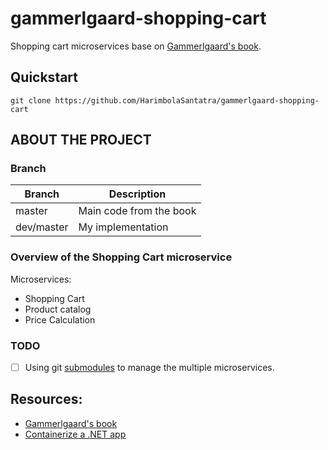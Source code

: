 # gammerlgaard-shopping-cart
Shopping cart microservices base on [Gammerlgaard's book][1].

## Quickstart

    git clone https://github.com/HarimbolaSantatra/gammerlgaard-shopping-cart



## ABOUT THE PROJECT
### Branch
| Branch | Description |
| --- | --- |
| master | Main code from the book |
| dev/master | My implementation |

### Overview of the Shopping Cart microservice
Microservices:
- Shopping Cart
- Product catalog
- Price Calculation


### TODO
- [ ] Using git [submodules](https://git-scm.com/book/en/v2/Git-Tools-Submodules) to manage the multiple microservices.

## Resources:
- [ Gammerlgaard's book ][1]
- [Containerize a .NET app](https://learn.microsoft.com/en-us/dotnet/core/docker/build-container?tabs=linux&pivots=dotnet-8-0)

[1]: https://www.google.com/url?sa=t&rct=j&q=&esrc=s&source=web&cd=&cad=rja&uact=8&ved=2ahUKEwiAvovAk_6EAxVJXUEAHezbAmwQFnoECCwQAQ&url=https%3A%2F%2Fbooks.google.com%2Fbooks%3Fid%3DiIsKzgEACAAJ%26printsec%3Dfrontcover%26source%3Dgbs_atb&usg=AOvVaw3L2E4b--daQTJPSenAp4Q9&opi=89978449
